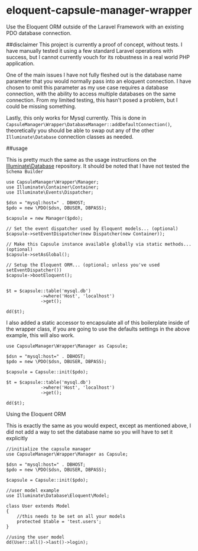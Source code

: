 # eloquent-capsule-manager-wrapper
Use the Eloquent ORM outside of the Laravel Framework with an existing PDO database connection.

##disclaimer
This project is currently a proof of concept, without tests. I have manually tested it using a few standard 
Laravel operations with success, but I cannot currently vouch for its robustness in a real world PHP application.

One of the main issues I have not fully fleshed out is the database name parameter that you would normally
pass into an eloquent connection.  I have chosen to omit this parameter as my use case requires a database connection, 
with the ability to access multiple databases on the same connection.  From my limited testing, this hasn't posed a problem, 
but I could be missing something.

Lastly, this only works for Mysql currently. This is done in `CapsuleManager\Wrapper\DatabaseManager::addDefaultConnection()`, 
theoretically you should be able to swap out any of the other `Illuminate\Database` connection classes as needed.

##usage

This is pretty much the same as the usage instructions on the [Illuminate\Database](https://github.com/illuminate/database)
repository. It should be noted that I have not tested the `Schema Builder`

	use CapsuleManager\Wrapper\Manager;
    use Illuminate\Container\Container;
    use Illuminate\Events\Dispatcher;
    
    $dsn = "mysql:host=" . DBHOST;
    $pdo = new \PDO($dsn, DBUSER, DBPASS);
    
    $capsule = new Manager($pdo);
    
    // Set the event dispatcher used by Eloquent models... (optional)
    $capsule->setEventDispatcher(new Dispatcher(new Container));
    
    // Make this Capsule instance available globally via static methods... (optional)
    $capsule->setAsGlobal();
    
    // Setup the Eloquent ORM... (optional; unless you've used setEventDispatcher())
    $capsule->bootEloquent();
    
    
    $t = $capsule::table('mysql.db')
    			 ->where('Host', 'localhost')
    			 ->get();
    
    dd($t);

I also added a static accessor to encapsulate all of this boilerplate inside of the wrapper class, if you are
going to use the defaults settings in the above example, this will also work.

	use CapsuleManager\Wrapper\Manager as Capsule;
    
    $dsn = "mysql:host=" . DBHOST;
    $pdo = new \PDO($dsn, DBUSER, DBPASS);
    
    $capsule = Capsule::init($pdo);
    
	$t = $capsule::table('mysql.db')
				 ->where('Host', 'localhost')
				 ->get();
	
	dd($t);
	
Using the Eloquent ORM

This is exactly the same as you would expect, except as mentioned above, I did not add a way to set the database name
so you will have to set it explicitly

	//initialize the capsule manager
	use CapsuleManager\Wrapper\Manager as Capsule;
	
	$dsn = "mysql:host=" . DBHOST;
	$pdo = new \PDO($dsn, DBUSER, DBPASS);
	
	$capsule = Capsule::init($pdo);

	//user model example
	use Illuminate\Database\Eloquent\Model;
    
    class User extends Model
    {
    	//this needs to be set on all your models
    	protected $table = 'test.users';
    }
    
    //using the user model
   	dd(User::all()->last()->login);


